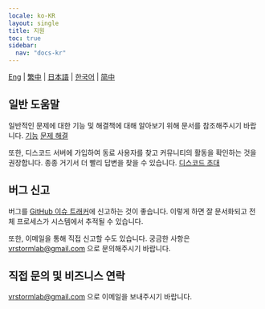 ```yaml
---
locale: ko-KR
layout: single
title: 지원
toc: true
sidebar:
  nav: "docs-kr"
---
```

[Eng](/dancexr/support) | [繁中](/tw/dancexr/support) | [日本語](/jp/dancexr/support) | [한국어](/kr/dancexr/support) | [简中](/zh/dancexr/support)


## 일반 도움말
일반적인 문제에 대한 기능 및 해결책에 대해 알아보기 위해 문서를 참조해주시기 바랍니다.
[기능](features)
[문제 해결](troubleshooting)

또한, 디스코드 서버에 가입하여 동료 사용자를 찾고 커뮤니티의 활동을 확인하는 것을 권장합니다. 종종 거기서 더 빨리 답변을 찾을 수 있습니다.
[디스코드 초대](https://discord.gg/xN2MaM7C5q)

## 버그 신고
버그를 [GitHub 이슈 트래커](https://github.com/alloystorm/dvvr/issues)에 신고하는 것이 좋습니다. 이렇게 하면 잘 문서화되고 전체 프로세스가 시스템에서 추적될 수 있습니다.

또한, 이메일을 통해 직접 신고할 수도 있습니다. 궁금한 사항은 vrstormlab@gmail.com 으로 문의해주시기 바랍니다.

## 직접 문의 및 비즈니스 연락
vrstormlab@gmail.com 으로 이메일을 보내주시기 바랍니다.